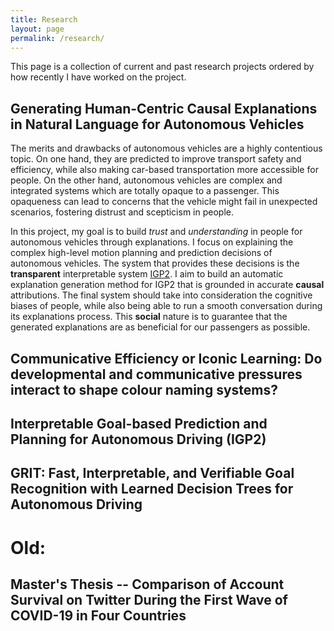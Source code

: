```yaml
---
title: Research
layout: page
permalink: /research/
---
```

This page is a collection of current and past research projects ordered by how recently I have worked on the project.

## Generating Human-Centric Causal Explanations in Natural Language for Autonomous Vehicles
The merits and drawbacks of autonomous vehicles are a highly contentious topic.
On one hand, they are predicted to improve transport safety and efficiency, while also making car-based transportation more accessible for people.
On the other hand, autonomous vehicles are complex and integrated systems which are totally opaque to a passenger.
This opaqueness can lead to concerns that the vehicle might fail in unexpected scenarios, fostering distrust and scepticism in people.

In this project, my goal is to build *trust* and *understanding* in people for autonomous vehicles through explanations.
I focus on explaining the complex high-level motion planning and prediction decisions of autonomous vehicles.
The system that provides these decisions is the **transparent** interpretable system [IGP2](https://www.five.ai/igp2).
I aim to build an automatic explanation generation method for IGP2 that is grounded in accurate **causal** attributions.
The final system should take into consideration the cognitive biases of people, while also being able to run a smooth conversation during its explanations process.
This **social** nature is to guarantee that the generated explanations are as beneficial for our passengers as possible.


## Communicative Efficiency or Iconic Learning: Do developmental and communicative pressures interact to shape colour naming systems?

## Interpretable Goal-based Prediction and Planning for Autonomous Driving (IGP2)

## GRIT: Fast, Interpretable, and Verifiable Goal Recognition with Learned Decision Trees for Autonomous Driving

# Old:

## Master's Thesis -- Comparison of Account Survival on Twitter During the First Wave of COVID-19 in Four Countries

